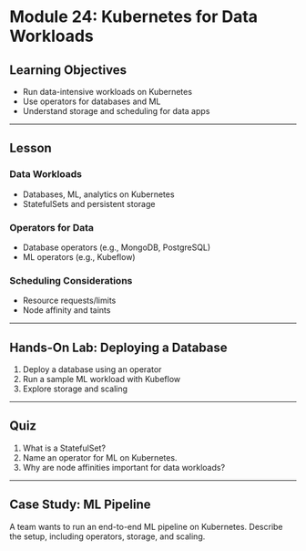 # Module 24: Kubernetes for Data Workloads

## Learning Objectives
- Run data-intensive workloads on Kubernetes
- Use operators for databases and ML
- Understand storage and scheduling for data apps

---

## Lesson

### Data Workloads
- Databases, ML, analytics on Kubernetes
- StatefulSets and persistent storage

### Operators for Data
- Database operators (e.g., MongoDB, PostgreSQL)
- ML operators (e.g., Kubeflow)

### Scheduling Considerations
- Resource requests/limits
- Node affinity and taints

---

## Hands-On Lab: Deploying a Database
1. Deploy a database using an operator
2. Run a sample ML workload with Kubeflow
3. Explore storage and scaling

---

## Quiz
1. What is a StatefulSet?
2. Name an operator for ML on Kubernetes.
3. Why are node affinities important for data workloads?

---

## Case Study: ML Pipeline
A team wants to run an end-to-end ML pipeline on Kubernetes. Describe the setup, including operators, storage, and scaling.